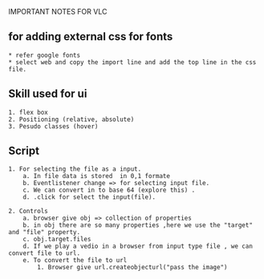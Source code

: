 IMPORTANT NOTES FOR VLC

## for adding external css for fonts 
    * refer google fonts 
    * select web and copy the import line and add the top line in the css file.

## Skill used for ui
    1. flex box
    2. Positioning (relative, absolute)
    3. Pesudo classes (hover)


## Script 
    1. For selecting the file as a input.
        a. In file data is stored  in 0,1 formate 
        b. Eventlistener change => for selecting input file.
        c. We can convert in to base 64 (explore this) .
        d. .click for select the input(file).
    
    2. Controls
        a. browser give obj => collection of properties
        b. in obj there are so many properties ,here we use the "target" and "file" property.
        c. obj.target.files
        d. If we play a vedio in a browser from input type file , we can convert file to url.
        e. To convert the file to url 
            1. Browser give url.createobjecturl("pass the image") 
        


